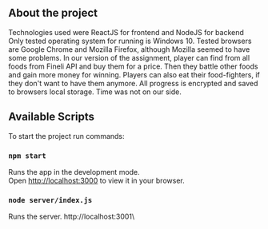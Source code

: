 ## About the project

Technologies used were ReactJS for frontend and NodeJS for backend
Only tested operating system for running is Windows 10. Tested browsers are Google Chrome
and Mozilla Firefox, although Mozilla seemed to have some problems.
In our version of the assignment, player can find from all foods from Fineli API and buy
them for a price. Then they battle other foods and gain more money for winning. Players
can also eat their food-fighters, if they don't want to have them anymore. All progress
is encrypted and saved to browsers local storage. Time was not on our side.

## Available Scripts

To start the project run commands:

### `npm start`

Runs the app in the development mode.\
Open [http://localhost:3000](http://localhost:3000) to view it in your browser.

### `node server/index.js`

Runs the server. http://localhost:3001\
